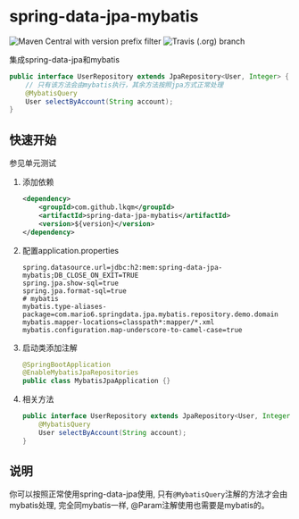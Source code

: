 # spring-data-jpa-mybatis
![Maven Central with version prefix filter](https://img.shields.io/maven-central/v/com.github.lkqm/spring-data-jpa-mybatis/2)
![Travis (.org) branch](https://img.shields.io/travis/lkqm/spring-data-jpa-mybatis/master)

集成spring-data-jpa和mybatis

```java
public interface UserRepository extends JpaRepository<User, Integer> {
    // 只有该方法会由mybatis执行，其余方法按照jpa方式正常处理
    @MybatisQuery
    User selectByAccount(String account);
}
```

## 快速开始
参见单元测试
1. 添加依赖
    ```xml
    <dependency>
        <groupId>com.github.lkqm</groupId>
        <artifactId>spring-data-jpa-mybatis</artifactId>
        <version>${version}</version>
    </dependency>
    ```

2. 配置application.properties
    ```properties
    spring.datasource.url=jdbc:h2:mem:spring-data-jpa-mybatis;DB_CLOSE_ON_EXIT=TRUE
    spring.jpa.show-sql=true
    spring.jpa.format-sql=true
    # mybatis
    mybatis.type-aliases-package=com.mario6.springdata.jpa.mybatis.repository.demo.domain
    mybatis.mapper-locations=classpath*:mapper/*.xml
    mybatis.configuration.map-underscore-to-camel-case=true
    ```
3. 启动类添加注解
    ```java
    @SpringBootApplication
    @EnableMybatisJpaRepositories
    public class MybatisJpaApplication {}
    ```
    
4. 相关方法
    ```java
    public interface UserRepository extends JpaRepository<User, Integer> {
        @MybatisQuery
        User selectByAccount(String account);
    }
    ```
    
## 说明
你可以按照正常使用spring-data-jpa使用, 只有`@MybatisQuery`注解的方法才会由mybatis处理, 完全同mybatis一样, @Param注解使用也需要是mybatis的。